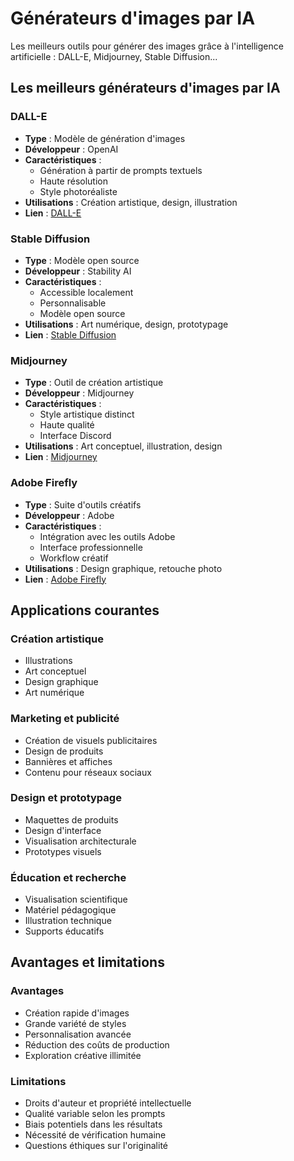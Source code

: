 # Générateurs d'images par IA

Les meilleurs outils pour générer des images grâce à l'intelligence artificielle : DALL-E, Midjourney, Stable Diffusion...

## Les meilleurs générateurs d'images par IA

### DALL-E
- **Type** : Modèle de génération d'images
- **Développeur** : OpenAI
- **Caractéristiques** : 
  - Génération à partir de prompts textuels
  - Haute résolution
  - Style photoréaliste
- **Utilisations** : Création artistique, design, illustration
- **Lien** : [DALL-E](catalogue/image/dall-e.html)

### Stable Diffusion
- **Type** : Modèle open source
- **Développeur** : Stability AI
- **Caractéristiques** : 
  - Accessible localement
  - Personnalisable
  - Modèle open source
- **Utilisations** : Art numérique, design, prototypage
- **Lien** : [Stable Diffusion](catalogue/image/stable-diffusion.html)

### Midjourney
- **Type** : Outil de création artistique
- **Développeur** : Midjourney
- **Caractéristiques** : 
  - Style artistique distinct
  - Haute qualité
  - Interface Discord
- **Utilisations** : Art conceptuel, illustration, design
- **Lien** : [Midjourney](catalogue/image/midjourney.html)

### Adobe Firefly
- **Type** : Suite d'outils créatifs
- **Développeur** : Adobe
- **Caractéristiques** : 
  - Intégration avec les outils Adobe
  - Interface professionnelle
  - Workflow créatif
- **Utilisations** : Design graphique, retouche photo
- **Lien** : [Adobe Firefly](catalogue/image/adobe-firefly.html)

## Applications courantes

### Création artistique
- Illustrations
- Art conceptuel
- Design graphique
- Art numérique

### Marketing et publicité
- Création de visuels publicitaires
- Design de produits
- Bannières et affiches
- Contenu pour réseaux sociaux

### Design et prototypage
- Maquettes de produits
- Design d'interface
- Visualisation architecturale
- Prototypes visuels

### Éducation et recherche
- Visualisation scientifique
- Matériel pédagogique
- Illustration technique
- Supports éducatifs

## Avantages et limitations

### Avantages
- Création rapide d'images
- Grande variété de styles
- Personnalisation avancée
- Réduction des coûts de production
- Exploration créative illimitée

### Limitations
- Droits d'auteur et propriété intellectuelle
- Qualité variable selon les prompts
- Biais potentiels dans les résultats
- Nécessité de vérification humaine
- Questions éthiques sur l'originalité 